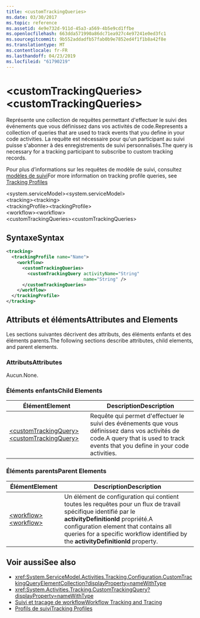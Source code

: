 ```yaml
---
title: <customTrackingQueries>
ms.date: 03/30/2017
ms.topic: reference
ms.assetid: 4e9e732d-911d-45a3-a569-4b5e9cd1ffbe
ms.openlocfilehash: 663dda571990a86dc71ea927c4e97241e0ed3fc1
ms.sourcegitcommit: 9b552addadfb57fab0b9e7852ed4f1f1b8a42f8e
ms.translationtype: MT
ms.contentlocale: fr-FR
ms.lasthandoff: 04/23/2019
ms.locfileid: "61790219"
---
```

# <a name="customtrackingqueries"></a><span data-ttu-id="9ce29-101">\<customTrackingQueries></span><span class="sxs-lookup"><span data-stu-id="9ce29-101">\<customTrackingQueries></span></span>
<span data-ttu-id="9ce29-102">Représente une collection de requêtes permettant d'effectuer le suivi des événements que vous définissez dans vos activités de code.</span><span class="sxs-lookup"><span data-stu-id="9ce29-102">Represents a collection of queries that are used to track events that you define in your code activities.</span></span> <span data-ttu-id="9ce29-103">La requête est nécessaire pour qu'un participant au suivi puisse s'abonner à des enregistrements de suivi personnalisés.</span><span class="sxs-lookup"><span data-stu-id="9ce29-103">The query is necessary for a tracking participant to subscribe to custom tracking records.</span></span>  
  
 <span data-ttu-id="9ce29-104">Pour plus d’informations sur les requêtes de modèle de suivi, consultez [modèles de suivi](../../../../../docs/framework/windows-workflow-foundation/tracking-profiles.md)</span><span class="sxs-lookup"><span data-stu-id="9ce29-104">For more information on tracking profile queries, see [Tracking Profiles](../../../../../docs/framework/windows-workflow-foundation/tracking-profiles.md)</span></span>  
  
<span data-ttu-id="9ce29-105">\<system.serviceModel></span><span class="sxs-lookup"><span data-stu-id="9ce29-105">\<system.serviceModel></span></span>  
<span data-ttu-id="9ce29-106">\<tracking></span><span class="sxs-lookup"><span data-stu-id="9ce29-106">\<tracking></span></span>  
<span data-ttu-id="9ce29-107">\<trackingProfile></span><span class="sxs-lookup"><span data-stu-id="9ce29-107">\<trackingProfile></span></span>  
<span data-ttu-id="9ce29-108">\<workflow></span><span class="sxs-lookup"><span data-stu-id="9ce29-108">\<workflow></span></span>  
<span data-ttu-id="9ce29-109">\<customTrackingQueries></span><span class="sxs-lookup"><span data-stu-id="9ce29-109">\<customTrackingQueries></span></span>  
  
## <a name="syntax"></a><span data-ttu-id="9ce29-110">Syntaxe</span><span class="sxs-lookup"><span data-stu-id="9ce29-110">Syntax</span></span>  
  
```xml  
<tracking>
  <trackingProfile name="Name">
    <workflow>
      <customTrackingQueries>
        <customTrackingQuery activityName="String" 
                             name="String" />
      </customTrackingQueries>
    </workflow>
  </trackingProfile>
</tracking>  
```  
  
## <a name="attributes-and-elements"></a><span data-ttu-id="9ce29-111">Attributs et éléments</span><span class="sxs-lookup"><span data-stu-id="9ce29-111">Attributes and Elements</span></span>  
 <span data-ttu-id="9ce29-112">Les sections suivantes décrivent des attributs, des éléments enfants et des éléments parents.</span><span class="sxs-lookup"><span data-stu-id="9ce29-112">The following sections describe attributes, child elements, and parent elements.</span></span>  
  
### <a name="attributes"></a><span data-ttu-id="9ce29-113">Attributs</span><span class="sxs-lookup"><span data-stu-id="9ce29-113">Attributes</span></span>  
 <span data-ttu-id="9ce29-114">Aucun.</span><span class="sxs-lookup"><span data-stu-id="9ce29-114">None.</span></span>  
  
### <a name="child-elements"></a><span data-ttu-id="9ce29-115">Éléments enfants</span><span class="sxs-lookup"><span data-stu-id="9ce29-115">Child Elements</span></span>  
  
|<span data-ttu-id="9ce29-116">Élément</span><span class="sxs-lookup"><span data-stu-id="9ce29-116">Element</span></span>|<span data-ttu-id="9ce29-117">Description</span><span class="sxs-lookup"><span data-stu-id="9ce29-117">Description</span></span>|  
|-------------|-----------------|  
|[<span data-ttu-id="9ce29-118">\<customTrackingQuery></span><span class="sxs-lookup"><span data-stu-id="9ce29-118">\<customTrackingQuery></span></span>](../../../../../docs/framework/configure-apps/file-schema/windows-workflow-foundation/customtrackingquery.md)|<span data-ttu-id="9ce29-119">Requête qui permet d'effectuer le suivi des événements que vous définissez dans vos activités de code.</span><span class="sxs-lookup"><span data-stu-id="9ce29-119">A query that is used to track events that you define in your code activities.</span></span>|  
  
### <a name="parent-elements"></a><span data-ttu-id="9ce29-120">Éléments parents</span><span class="sxs-lookup"><span data-stu-id="9ce29-120">Parent Elements</span></span>  
  
|<span data-ttu-id="9ce29-121">Élément</span><span class="sxs-lookup"><span data-stu-id="9ce29-121">Element</span></span>|<span data-ttu-id="9ce29-122">Description</span><span class="sxs-lookup"><span data-stu-id="9ce29-122">Description</span></span>|  
|-------------|-----------------|  
|[<span data-ttu-id="9ce29-123">\<workflow></span><span class="sxs-lookup"><span data-stu-id="9ce29-123">\<workflow></span></span>](../../../../../docs/framework/configure-apps/file-schema/windows-workflow-foundation/workflow.md)|<span data-ttu-id="9ce29-124">Un élément de configuration qui contient toutes les requêtes pour un flux de travail spécifique identifié par le **activityDefinitionId** propriété.</span><span class="sxs-lookup"><span data-stu-id="9ce29-124">A configuration element that contains all queries for a specific workflow identified by the **activityDefinitionId** property.</span></span>|  
  
## <a name="see-also"></a><span data-ttu-id="9ce29-125">Voir aussi</span><span class="sxs-lookup"><span data-stu-id="9ce29-125">See also</span></span>

- <xref:System.ServiceModel.Activities.Tracking.Configuration.CustomTrackingQueryElementCollection?displayProperty=nameWithType>
- <xref:System.Activities.Tracking.CustomTrackingQuery?displayProperty=nameWithType>
- [<span data-ttu-id="9ce29-126">Suivi et traçage de workflow</span><span class="sxs-lookup"><span data-stu-id="9ce29-126">Workflow Tracking and Tracing</span></span>](../../../../../docs/framework/windows-workflow-foundation/workflow-tracking-and-tracing.md)
- [<span data-ttu-id="9ce29-127">Profils de suivi</span><span class="sxs-lookup"><span data-stu-id="9ce29-127">Tracking Profiles</span></span>](../../../../../docs/framework/windows-workflow-foundation/tracking-profiles.md)
